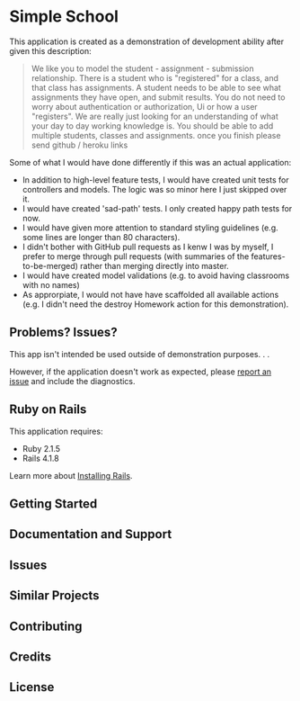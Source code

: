 Simple School
================

This application is created as a demonstration of development ability after given this description:

> We like you to model the student - assignment - submission relationship. There is a student who is "registered" for a class, and that class has assignments. A student needs to be able to see what assignments they have open, and submit results. You do not need to worry about authentication or authorization, Ui or how a user "registers". We are really just looking for an understanding of what your day to day working knowledge is. You should be able to add multiple students, classes and assignments.
once you finish please send github / heroku links

Some of what I would have done differently if this was an actual application:

- In addition to high-level feature tests, I would have created unit tests for controllers and models.  The logic was so minor here I just skipped over it.
- I would have created 'sad-path' tests.  I only created happy path tests for now.
- I would have given more attention to standard styling guidelines (e.g. some lines are longer than 80 characters).
- I didn't bother with GitHub pull requests as I kenw I was by myself, I prefer to merge through pull requests (with summaries of the features-to-be-merged) rather than merging directly into master.
- I would have created model validations (e.g. to avoid having classrooms with no names)
- As approrpiate, I would not have have scaffolded all available actions (e.g. I didn't need the destroy Homework action for this demonstration).

Problems? Issues?
-----------

This app isn't intended be used outside of demonstration purposes. . .

However, if the application doesn't work as expected, please [report an issue](https://github.com/RailsApps/rails_apps_composer/issues)
and include the diagnostics.

Ruby on Rails
-------------

This application requires:

- Ruby 2.1.5
- Rails 4.1.8

Learn more about [Installing Rails](http://railsapps.github.io/installing-rails.html).

Getting Started
---------------

Documentation and Support
-------------------------

Issues
-------------

Similar Projects
----------------

Contributing
------------

Credits
-------

License
-------
